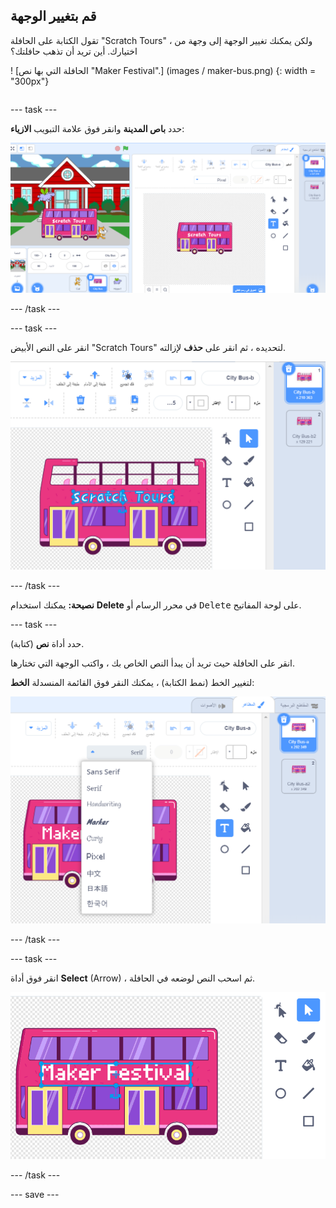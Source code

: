 ## قم بتغيير الوجهة

<div style="display: flex; flex-wrap: wrap">
<div style="flex-basis: 200px; flex-grow: 1; margin-right: 15px;">
تقول الكتابة على الحافلة "Scratch Tours" ، ولكن يمكنك تغيير الوجهة إلى وجهة من اختيارك. أين تريد أن تذهب حافلتك؟  
</div>
<div>

! [الحافلة التي بها نص "Maker Festival".] (images / maker-bus.png) {: width = "300px"}

</div>
</div>

--- task ---

حدد **باص المدينة** وانقر فوق علامة التبويب **الازياء**:

![الزي في محرر الرسام.](images/costumes-bus-sprite-highlighted.png)

--- /task ---

--- task ---

انقر على النص الأبيض "Scratch Tours" لتحديده ، ثم انقر على **حذف** لإزالته.

![](images/bus-delete-text.png)

--- /task ---

**نصيحة:** يمكنك استخدام **Delete** في محرر الرسام أو <kbd>Delete</kbd> على لوحة المفاتيح.

--- task ---

حدد أداة **نص** (كتابة).

انقر على الحافلة حيث تريد أن يبدأ النص الخاص بك ، واكتب الوجهة التي تختارها.

لتغيير الخط (نمط الكتابة) ، يمكنك النقر فوق القائمة المنسدلة **الخط**:

![تم تحديد قائمة "الخط" في منتصف الجزء العلوي من محرر الرسام.](images/bus-text-font.png)

--- /task ---

--- task ---

انقر فوق أداة **Select** (Arrow) ، ثم اسحب النص لوضعه في الحافلة.

![](images/bus-destination-centered.png)

--- /task ---

--- save ---
